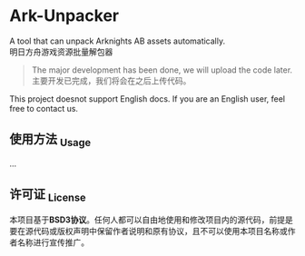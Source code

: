 # Ark-Unpacker
A tool that can unpack Arknights AB assets automatically.  
明日方舟游戏资源批量解包器  
> The major development has been done, we will upload the code later.  
> 主要开发已完成，我们将会在之后上传代码。  

This project doesnot support English docs. If you are an English user, feel free to contact us.

## 使用方法 <sub>Usage</sub>
...
## 许可证 <sub>License</sub>
本项目基于**BSD3协议**。任何人都可以自由地使用和修改项目内的源代码，前提是要在源代码或版权声明中保留作者说明和原有协议，且不可以使用本项目名称或作者名称进行宣传推广。
